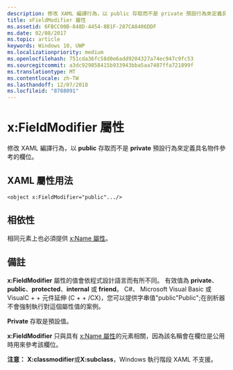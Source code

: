 ```yaml
---
description: 修改 XAML 編譯行為，以 public 存取而不是 private 預設行為來定義具名物件參考的欄位。
title: xFieldModifier 屬性
ms.assetid: 6FBCC00B-848D-4454-8B1F-287CA8406DDF
ms.date: 02/08/2017
ms.topic: article
keywords: Windows 10, UWP
ms.localizationpriority: medium
ms.openlocfilehash: 751cda36fc58d0e6add9204327a74ec947c9fc53
ms.sourcegitcommit: a3dc929858415b933943bba5aa7487ffa721899f
ms.translationtype: MT
ms.contentlocale: zh-TW
ms.lasthandoff: 12/07/2018
ms.locfileid: "8788091"
---
```

# <a name="xfieldmodifier-attribute"></a>x:FieldModifier 屬性


修改 XAML 編譯行為，以 **public** 存取而不是 **private** 預設行為來定義具名物件參考的欄位。

## <a name="xaml-attribute-usage"></a>XAML 屬性用法

``` syntax
<object x:FieldModifier="public".../>
```

## <a name="dependencies"></a>相依性

相同元素上也必須提供 [x:Name 屬性](x-name-attribute.md)。

## <a name="remarks"></a>備註

**x:FieldModifier** 屬性的值會依程式設計語言而有所不同。 有效值為 **private**、**public**、**protected**、**internal** 或 **friend**。 C#、 Microsoft Visual Basic 或 VisualC + + 元件延伸 (C + + /CX)，您可以提供字串值"public"Public";在剖析器不會強制執行對這個屬性值的案例。

**Private** 存取是預設值。

**x:FieldModifier** 只與具有 [x:Name 屬性](x-name-attribute.md)的元素相關，因為該名稱會在欄位是公用時用來參考該欄位。

**注意：** **X:classmodifier**或**X:subclass**，Windows 執行階段 XAML 不支援。

